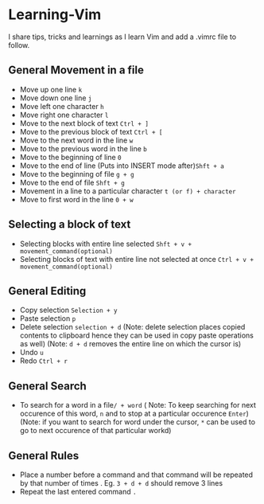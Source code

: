 # Learning-Vim
I share tips, tricks and learnings as I learn Vim and add a .vimrc file to follow.
## General Movement in a file
- Move up one line ```k```
- Move down one line ```j```
- Move left one character ```h```
- Move right one character ```l```
- Move to the next block of text ```Ctrl + ]```
- Move to the previous block of text ```Ctrl + [```
- Move to the next word in the line ```w```
- Move to the previous word in the line ```b```
- Move to the beginning of line ```0```
- Move to the end of line (Puts into INSERT mode after)```Shft + a```
- Move to the beginning of file ```g + g```
- Move to the end of file ```Shft + g```
- Movement in a line to a particular character ```t (or f) + character```  
- Move to first word in the line ```0 + w```
## Selecting a block of text
- Selecting blocks with entire line selected ```Shft + v + movement_command(optional)```
- Selecting blocks of text with entire line not selected at once ```Ctrl + v + movement_command(optional)```
## General Editing
- Copy selection ```Selection + y```
- Paste selection ```p```
- Delete selection ```selection + d```
(Note: delete selection places copied contents to clipboard hence they can be used in copy paste operations as well)
(Note: ```d + d``` removes the entire line on which the cursor is)
- Undo ```u```
- Redo ```Ctrl + r```
## General Search
- To search for a word in a file```/ + word``` ( Note: To keep searching for next occurence of this word, ```n``` and to stop at a particular occurence ```Enter```)
(Note: if you want to search for word under the cursor, ```*``` can be used to go to next occurence of that particular workd)
## General Rules
- Place a number before a command and that command will be repeated by that number of times . Eg. ```3 + d + d``` should remove 3 lines
- Repeat the last entered command ```.```
